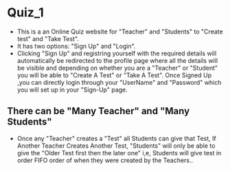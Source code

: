 # Quiz_1

 * This is a an Online Quiz  website for "Teacher" and "Students" to "Create test" and "Take Test".
 * It has two options: "Sign Up" and "Login".
 * Clicking "Sign Up" and registring yourself with the required details will automatically be redirected to the profile page where all the details will be visible and depending on whether you are a "Teacher" or "Student" you will be able to "Create A Test" or "Take A Test". Once Signed Up ,you can directly login through your "UserName" and "Password" which you will set up in your "Sign-Up" page.

 ## There can be "Many Teacher" and "Many Students"
 * Once any "Teacher" creates a "Test" all Students can give that Test, If Another Teacher Creates Another Test, "Students" will only be able to give the "Older Test first then the later one" i,e, Students will give test in order FIFO order of when they were created by the Teachers..
